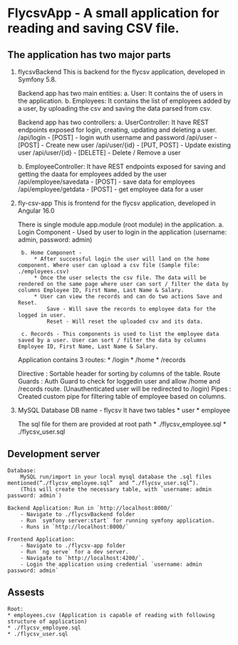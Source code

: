 # FlycsvApp - A small application for reading and saving CSV file.

## The application has two major parts 

1. flycsvBackend
    This is backend for the flycsv application, developed in Symfony 5.8.
    
    Backend app has two main entities:
     a. User: It contains the of users in the application.
     b. Employees: It contains the list of employees added by a user, by uploading the csv and saving the data parsed from csv. 

    Backend app has two controllers:
     a. UserController: It have REST endpoints exposed for login, creating, updating and deleting a user.
        /api/login - [POST] - login wuth username and password
        /api/user - [POST] - Create new user
        /api/user/{id} - [PUT, POST] - Update existing user
        /api/user/{id} - [DELETE] - Delete / Remove a user

     b. EmployeeController: It have REST endpoints exposed for saving and getting the daata for employees added by the user 
        /api/employee/savedata - [POST] - save data for employees 
        /api/employee/getdata - [POST] - get employee data for a user

2. fly-csv-app
    This is frontend for the flycsv application, developed in Angular 16.0

    There is single module app.module (root module) in the application.
        a. Login Component - Used by user to login in the application (username: admin, password: admin) 
        
        b. Home Component - 
            * After successful login the user will land on the home component. Where user can upload a csv file (Sample file: ./employees.csv)
            * Once the user selects the csv file. The data will be rendered on the same page where user can sort / filter the data by columns Employee ID, First Name, Last Name & Salary.
            * User can view the records and can do two actions Save and Reset.
                Save - Will save the records to employee data for the logged in user.
                Reset - Will reset the uploaded csv and its data.
                
        c. Records - This components is used to list the employee data saved by a user. User can sort / filter the data by columns Employee ID, First Name, Last Name & Salary.

    Application contains 3 routes:
        * /login
        * /home
        * /records

    Directive : 
        Sortable header for sorting by columns of the table.
    Route Guards :
         Auth Guard to check for loggedin user and allow /home and /records route. (Unauthenticated user will be redirected to /login)
    Pipes :
        Created custom pipe for filtering table of employee based on columns.

3. MySQL Database
    DB name - flycsv 
    It have two tables 
        * user
        * employee

    The sql file for them are provided at root path
        * ./flycsv_employee.sql
        * ./flycsv_user.sql


## Development server

    Database: 
        MySQL run/import in your local mysql database the .sql files mentioned(“./flycsv_employee.sql”  and “./flycsv_user.sql”). 
        (This will create the necessary table, with `username: admin password: admin`)

    Backend Application: Run in `http://localhost:8000/`
        - Navigate to ./flycsvBackend folder
        - Run `symfony server:start` for running symfony application.
        - Runs in `http://localhost:8000/`

    Frontend Application: 
        - Navigate to ./flycsv-app folder
        - Run `ng serve` for a dev server. 
        - Navigate to `http://localhost:4200/`.
        - Login the application using credential `username: admin password: admin`

## Assests 
    Root: 
    * employees.csv (Application is capable of reading with following structure of application)
    * ./flycsv_employee.sql
    * ./flycsv_user.sql